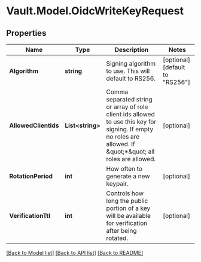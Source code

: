 # Vault.Model.OidcWriteKeyRequest

## Properties

Name | Type | Description | Notes
------------ | ------------- | ------------- | -------------
**Algorithm** | **string** | Signing algorithm to use. This will default to RS256. | [optional] [default to "RS256"]
**AllowedClientIds** | **List&lt;string&gt;** | Comma separated string or array of role client ids allowed to use this key for signing. If empty no roles are allowed. If \&quot;*\&quot; all roles are allowed. | [optional] 
**RotationPeriod** | **int** | How often to generate a new keypair. | [optional] 
**VerificationTtl** | **int** | Controls how long the public portion of a key will be available for verification after being rotated. | [optional] 

[[Back to Model list]](../README.md#documentation-for-models) [[Back to API list]](../README.md#documentation-for-api-endpoints) [[Back to README]](../README.md)

